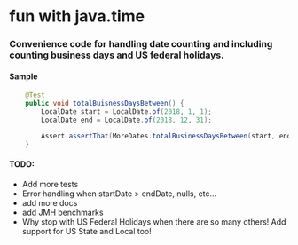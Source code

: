 # fun with java.time
### Convenience code for handling date counting and including counting business days and US federal holidays.
#### Sample
```java
    @Test
    public void totalBuisnessDaysBetween() {
        LocalDate start = LocalDate.of(2018, 1, 1);
        LocalDate end = LocalDate.of(2018, 12, 31);

        Assert.assertThat(MoreDates.totalBusinessDaysBetween(start, end), is(251));
    }
```

#### TODO:
 * Add more tests
 * Error handling when startDate > endDate, nulls, etc...
 * add more docs
 * add JMH benchmarks
 * Why stop with US Federal Holidays when there are so many others! Add support for US State and Local too!
